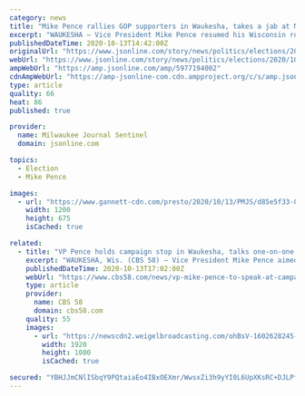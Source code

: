 ```yaml
---
category: news
title: "Mike Pence rallies GOP supporters in Waukesha, takes a jab at Milwaukee Mayor Tom Barrett"
excerpt: "WAUKESHA – Vice President Mike Pence resumed his Wisconsin roadshow Tuesday with some tough words on law and order and a jab at Milwaukee Mayor Tom Barrett during a campaign rally at Weldall ..."
publishedDateTime: 2020-10-13T14:42:00Z
originalUrl: "https://www.jsonline.com/story/news/politics/elections/2020/10/13/mike-pences-campaign-rally-weldall-manufacturing-waukesha/5977194002/"
webUrl: "https://www.jsonline.com/story/news/politics/elections/2020/10/13/mike-pences-campaign-rally-weldall-manufacturing-waukesha/5977194002/"
ampWebUrl: "https://amp.jsonline.com/amp/5977194002"
cdnAmpWebUrl: "https://amp-jsonline-com.cdn.ampproject.org/c/s/amp.jsonline.com/amp/5977194002"
type: article
quality: 66
heat: 86
published: true

provider:
  name: Milwaukee Journal Sentinel
  domain: jsonline.com

topics:
  - Election
  - Mike Pence

images:
  - url: "https://www.gannett-cdn.com/presto/2020/10/13/PMJS/d85e5f33-0f2a-4f65-8f24-6c6736f13e02-PENCE_0899.JPG?auto=webp&crop=3527,1984,x149,y0&format=pjpg&width=1200"
    width: 1200
    height: 675
    isCached: true

related:
  - title: "VP Pence holds campaign stop in Waukesha, talks one-on-one with CBS 58"
    excerpt: "WAUKESHA, Wis. (CBS 58) – Vice President Mike Pence aimed to energize voters during a campaign stop in the Badger State with three weeks remaining until Election Day. Pence addressed a crowd of ..."
    publishedDateTime: 2020-10-13T17:02:00Z
    webUrl: "https://www.cbs58.com/news/vp-mike-pence-to-speak-at-campaign-rally-in-waukesha"
    type: article
    provider:
      name: CBS 58
      domain: cbs58.com
    quality: 55
    images:
      - url: "https://newscdn2.weigelbroadcasting.com/ohBsV-1602628245-176663-blog-0500P_PENCE%20WAUKESHA_PK_WDJT8YFT.JPG"
        width: 1920
        height: 1080
        isCached: true

secured: "YBHJJmCNlISbqY9PQtaiaEo4IBxOEXmr/WwsxZi3h9yYI0L6UpXKsRC+DJLPfLhsbctGRdqg7wydH8TNg9vHWlfEUpbWd0zJcZtUCwUhiFhqQeuSBgCaPzX5ZXay3XjJ6qNfQ81PtngE2tJUGC9jMJSQLUQJVKpsG+pfELvdRiWDF8xBq46TxAou1makM7xaK1f691uFohEuo2I/JTNco+SlCNbDtseXKLBP7Q41WWtYhg4YrovP/KlChrgKBAv96ocoCvOCA4f7shuQsH6hK/6c33ZwBrLs/gyqCfJJCfpbGmcTRGN64K6vkNXE6c6uclIMwTgu6h/9kqtnl2UyF4+wkAeg6LAmHNl0X4DEAMo=;dJOPUNCcoJA8IBpwspdtww=="
---
```


